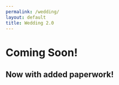 ```yaml
---
permalink: /wedding/
layout: default
title: Wedding 2.0
---
```

# Coming Soon!

## Now with added paperwork!
